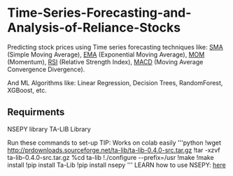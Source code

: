 # Time-Series-Forecasting-and-Analysis-of-Reliance-Stocks

Predicting stock prices using Time series forecasting techniques like:  [SMA](https://www.investopedia.com/terms/s/sma.asp) (Simple Moving Average), [EMA](https://www.investopedia.com/terms/e/ema.asp) (Exponential Moving Average), [MOM](https://www.investopedia.com/terms/m/momentum.asp) (Momentum), [RSI](https://www.investopedia.com/terms/r/rsi.asp) (Relative Strength Index), [MACD](https://www.investopedia.com/terms/m/macd.asp) (Moving Average Convergence Divergence).

And ML Algorithms like: Linear Regression, Decision Trees, RandomForest, XGBoost, etc.


## Requirments

NSEPY library 
TA-LIB Library

Run these commands to set-up  TIP: Works on colab easily
'''python
!wget http://prdownloads.sourceforge.net/ta-lib/ta-lib-0.4.0-src.tar.gz 
!tar -xzvf ta-lib-0.4.0-src.tar.gz
%cd ta-lib
!./configure --prefix=/usr
!make                                                                                                                                                                                                          !make install
!pip install Ta-Lib
!pip install nsepy
'''
LEARN how to use NSEPY: [here](https://nsepy.xyz/)
